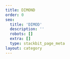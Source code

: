 ```yaml
---
title: DIMOND
order: 0
seo:
  title: 'DIMOD'
  description: ''
  robots: []
  extra: []
  type: stackbit_page_meta
layout: category
---
```

